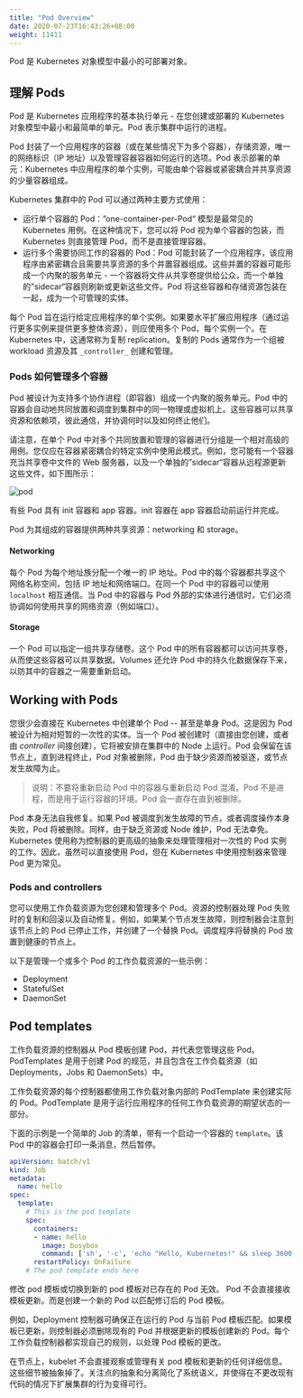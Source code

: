 ```yaml
---
title: "Pod Overview"
date: 2020-07-23T16:43:26+08:00
weight: 11411
---
```


Pod 是 Kubernetes 对象模型中最小的可部署对象。

## 理解 Pods

Pod 是 Kubernetes 应用程序的基本执行单元 - 在您创建或部署的 Kubernetes 对象模型中最小和最简单的单元。Pod 表示集群中运行的进程。

Pod 封装了一个应用程序的容器（或在某些情况下为多个容器），存储资源，唯一的网络标识（IP 地址）以及管理容器容器如何运行的选项。Pod 表示部署的单元：Kubernetes 中应用程序的单个实例，可能由单个容器或紧密耦合并共享资源的少量容器组成。

Kubernetes 集群中的 Pod 可以通过两种主要方式使用：

- 运行单个容器的 Pod：”one-container-per-Pod“ 模型是最常见的 Kubernetes 用例。在这种情况下，您可以将 Pod 视为单个容器的包装，而 Kubernetes 则直接管理 Pod，而不是直接管理容器。
- 运行多个需要协同工作的容器的 Pod：Pod 可能封装了一个应用程序，该应用程序由紧密耦合且需要共享资源的多个并置容器组成。这些并置的容器可能形成一个内聚的服务单元 - 一个容器将文件从共享卷提供给公众，而一个单独的”sidecar“容器则刷新或更新这些文件。Pod 将这些容器和存储资源包装在一起，成为一个可管理的实体。

每个 Pod 旨在运行给定应用程序的单个实例。如果要水平扩展应用程序（通过运行更多实例来提供更多整体资源），则应使用多个 Pod，每个实例一个。在 Kubernetes 中，这通常称为复制 replication。复制的 Pods 通常作为一个组被 workload 资源及其 `_controller_`  创建和管理。

### Pods 如何管理多个容器

Pod 被设计为支持多个协作进程（即容器）组成一个内聚的服务单元。Pod 中的容器会自动地共同放置和调度到集群中的同一物理或虚拟机上。这些容器可以共享资源和依赖项，彼此通信，并协调何时以及如何终止他们。

请注意，在单个 Pod 中对多个共同放置和管理的容器进行分组是一个相对高级的用例。您仅应在容器紧密耦合的特定实例中使用此模式。例如，您可能有一个容器充当共享卷中文件的 Web 服务器，以及一个单独的”sidecar“容器从远程源更新这些文件，如下图所示：

![pod](https://d33wubrfki0l68.cloudfront.net/aecab1f649bc640ebef1f05581bfcc91a48038c4/728d6/images/docs/pod.svg)

有些 Pod 具有 init 容器和 app 容器。init 容器在 app 容器启动前运行并完成。

Pod 为其组成的容器提供两种共享资源：networking 和 storage。

#### Networking

每个 Pod 为每个地址族分配一个唯一的 IP 地址。Pod 中的每个容器都共享这个网络名称空间，包括 IP 地址和网络端口。在同一个 Pod 中的容器可以使用 `localhost` 相互通信。当 Pod 中的容器与 Pod 外部的实体进行通信时，它们必须协调如何使用共享的网络资源（例如端口）。

#### Storage

一个 Pod 可以指定一组共享存储卷。这个 Pod 中的所有容器都可以访问共享卷，从而使这些容器可以共享数据。Volumes 还允许 Pod 中的持久化数据保存下来，以防其中的容器之一需要重新启动。

## Working with Pods

您很少会直接在 Kubernetes 中创建单个 Pod -- 甚至是单身 Pod。这是因为 Pod 被设计为相对短暂的一次性的实体。当一个 Pod 被创建时（直接由您创建，或者由 _controller_ 间接创建），它将被安排在集群中的 Node 上运行。Pod 会保留在该节点上，直到进程终止，Pod 对象被删除，Pod 由于缺少资源而被驱逐，或节点发生故障为止。

> 说明：不要将重新启动 Pod 中的容器与重新启动 Pod 混淆。Pod 不是进程，而是用于运行容器的环境。Pod 会一直存在直到被删除。

Pod 本身无法自我修复。如果 Pod 被调度到发生故障的节点，或者调度操作本身失败，Pod 将被删除。同样，由于缺乏资源或 Node 维护，Pod 无法幸免。Kubernetes 使用称为控制器的更高级的抽象来处理管理相对一次性的 Pod 实例的工作。因此，虽然可以直接使用 Pod，但在 Kubernetes 中使用控制器来管理 Pod 更为常见。

### Pods and controllers

您可以使用工作负载资源为您创建和管理多个 Pod。资源的控制器处理 Pod 失败时的复制和回滚以及自动修复。例如，如果某个节点发生故障，则控制器会注意到该节点上的 Pod 已停止工作，并创建了一个替换 Pod。调度程序将替换的 Pod 放置到健康的节点上。

以下是管理一个或多个 Pod 的工作负载资源的一些示例：

- Deployment
- StatefulSet
- DaemonSet

## Pod templates

工作负载资源的控制器从 Pod 模板创建 Pod，并代表您管理这些 Pod。 PodTemplates 是用于创建 Pod 的规范，并且包含在工作负载资源（如 Deployments，Jobs 和 DaemonSets）中。

工作负载资源的每个控制器都使用工作负载对象内部的 PodTemplate 来创建实际的 Pod。PodTemplate 是用于运行应用程序的任何工作负载资源的期望状态的一部分。

下面的示例是一个简单的 Job 的清单，带有一个启动一个容器的 `template`。该 Pod 中的容器会打印一条消息，然后暂停。

```yaml
apiVersion: batch/v1
kind: Job
metadata:
  name: hello
spec:
  template:
    # This is the pod template
    spec:
      containers:
      - name: hello
        image: busybox
        command: ['sh', '-c', 'echo "Hello, Kubernetes!" && sleep 3600']
      restartPolicy: OnFailure
    # The pod template ends here
```

修改 pod 模板或切换到新的 pod 模板对已存在的 Pod 无效。 Pod 不会直接接收模板更新。而是创建一个新的 Pod 以匹配修订后的 Pod 模板。

例如，Deployment 控制器可确保正在运行的 Pod 与当前 Pod 模板匹配。如果模板已更新，则控制器必须删除现有的 Pod 并根据更新的模板创建新的 Pod。每个工作负载控制器都实现自己的规则，以处理 Pod 模板的更改。

在节点上，kubelet 不会直接观察或管理有关 pod 模板和更新的任何详细信息。这些细节被抽象掉了。关注点的抽象和分离简化了系统语义，并使得在不更改现有代码的情况下扩展集群的行为变得可行。

 